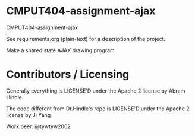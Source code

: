 CMPUT404-assignment-ajax
==============================

CMPUT404-assignment-ajax

See requirements.org (plain-text) for a description of the project.

Make a shared state AJAX drawing program

Contributors / Licensing
========================

Generally everything is LICENSE'D under the Apache 2 license by Abram Hindle.

The code different from Dr.Hindle's repo is LICENSE'D under the Apache 2 license by Ji Yang

Work peer: @tywtyw2002


